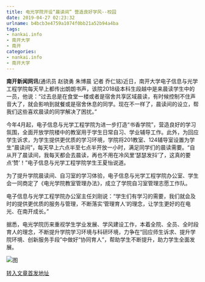 ```yaml
---
title: 电光学院开设“晨读间” 营造良好学风--校园
date: 2019-04-27 02:23:32
urlname: b4bcb3e4759a1074f0bb21a52b94a4ba
tags: 
- nankai.info
- 南开大学
- 南开
categories:
- nankai.info
- 南开大学
---
```


**南开新闻网讯**(通讯员 赵骁勇 朱博晨 记者 乔仁铭)近日，南开大学电子信息与光学工程学院每天早上都传出朗朗书声，该院2018级本科生段越中是来晨读学生中的一员，他说：“过去总是在食堂一楼或者是宿舍共享区域晨读，有时候控制不住声音大了，就会影响到就餐或是宿舍休息的同学。现在不一样了，晨读间的设立，帮我们这些喜欢晨读的同学解决了困扰。”

今年4月起，电子信息与光学工程学院为进一步打造“书香学院”，营造良好的学习氛围，全面开放学院楼中的教室用于学生日常自习、学业辅导工作。此外，为回应学生诉求，为学生提供更优质的学习环境，学院将201教室、124辅导室设置为学生“晨读间”，每天早上六点半至七点半开放一小时，满足同学们的晨读需要。“自从开了晨读间，我每天都会去晨读，再也不用在冷风里‘瑟瑟发抖’了，这真的要点‘赞’！”电子信息与光学工程学院学生王夏怡说道。

为了提升学院晨读间、自习室的学习体验，电子信息与光学工程学院办公室、学生会一同商定了《电光学院教室管理办法》，成立了学院自习室管理志愿工作队。

电子信息与光学工程学院办公室主任刘刚说：“学生们有学习的需要，我们就会及时的提供更优质的服务与管理，不断落实‘管理育人’的理念，让学生更好的在电光、在南开成长。”

据悉，电光学院历来重视学生学业发展、学风建设工作，本着全院、全员、全时段育人的理念，不断提升学院学习环境与科研环境，力争在“回应师生诉求、提升学院环境、创新服务手段”中做好“协同育人”，帮助学生不断提升，助力学生全面发展。

![图](http://news.nankai.edu.cn/pic/0/00/34/91/349172_950646.jpg)

[转入文章首发地址](http://news.nankai.edu.cn/qqxy/system/2019/04/15/000444896.shtml)